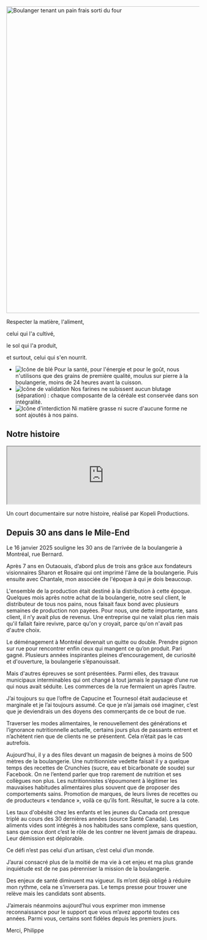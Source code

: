 <section class="mission-hero"> 
  <img
    src="/images/image4.webp"
    alt="Boulanger tenant un pain frais sorti du four"
    class="mission-image"
    width="1200"
    height="800"
  />

<div class="mission-text">

<div class="mission-intro">
    
Respecter la matière, l'aliment,

celui qui l'a cultivé,

le sol qui l'a produit,

et surtout, celui qui s'en nourrit.

</div>

</div>

</section>

<div class="mission-statement">
  <ul>
    <li>
      <img src="/wheat.svg" alt="Icône de blé" class="icon" />
      Pour la santé, pour l'énergie et pour le goût, nous n'utilisons que des grains de première qualité, moulus sur pierre à la boulangerie, moins de 24&nbsp;heures avant la cuisson.
    </li>
    <li>
      <img src="/check.svg" alt="Icône de validation" class="icon" />
      Nos farines ne subissent aucun blutage (séparation) : chaque composante de la céréale est conservée dans son intégralité.
    </li>
    <li>
      <img src="/no.svg" alt="Icône d'interdiction" class="icon" />
      Ni matière grasse ni sucre d'aucune forme ne sont ajoutés à nos pains.
    </li>
  </ul>
</div>

<section class="mission-video">

<h2 class="video-heading">Notre histoire</h2>

<iframe
  src="https://player.vimeo.com/video/371524487?portrait=0&badge=0"
  width="100%"
  allow="fullscreen"
  loading="lazy"
  title="Capucine et Tournesol documentary video">
</iframe>

<p class="video-caption">Un court documentaire sur notre histoire, réalisé par Kopeli Productions.</p>

</section>

<section class="mission-legacy" id="mile-end">

## Depuis 30 ans dans le Mile-End

Le 16 janvier 2025 souligne les 30 ans de l’arrivée de la boulangerie à Montréal, rue Bernard.

Après 7 ans en Outaouais, d’abord plus de trois ans grâce aux fondateurs visionnaires Sharon et Rosaire qui ont imprimé l'âme de la boulangerie. Puis ensuite avec Chantale, mon associée de l'époque à qui je dois beaucoup.

L'ensemble de la production était destiné à la distribution à cette époque. Quelques mois après notre achat de la boulangerie, notre seul client, le distributeur de tous nos pains, nous faisait faux bond avec plusieurs semaines de production non payées. Pour nous, une dette importante, sans client, il n’y avait plus de revenus. Une entreprise qui ne valait plus rien mais qu'il fallait faire revivre, parce qu'on y croyait, parce qu'on n'avait pas d'autre choix.

Le déménagement à Montréal devenait un quitte ou double. Prendre pignon sur rue pour rencontrer enfin ceux qui mangent ce qu’on produit. Pari gagné. Plusieurs années inspirantes pleines d’encouragement, de curiosité et d'ouverture, la boulangerie s’épanouissait.

Mais d'autres épreuves se sont présentées. Parmi elles, des travaux municipaux interminables qui ont changé à tout jamais le paysage d’une rue qui nous avait séduite. Les commerces de la rue fermaient un après l’autre.

J’ai toujours su que l’offre de Capucine et Tournesol était audacieuse et marginale et je l’ai toujours assumé. Ce que je n’ai jamais osé imaginer, c’est que je deviendrais un des doyens des commerçants de ce bout de rue.

Traverser les modes alimentaires, le renouvellement des générations et l’ignorance nutritionnelle actuelle, certains jours plus de passants entrent et n’achètent rien que de clients ne se présentent. Cela n’était pas le cas autrefois.

Aujourd’hui, il y a des files devant un magasin de beignes à moins de 500 mètres de la boulangerie. Une nutritionniste vedette faisait il y a quelque temps des recettes de Crunchies (sucre, eau et bicarbonate de soude) sur Facebook. On ne l’entend parler que trop rarement de nutrition et ses collègues non plus. Les nutritionnistes s’époumonent à légitimer les mauvaises habitudes alimentaires plus souvent que de proposer des comportements sains. Promotion de marques, de leurs livres de recettes ou de producteurs « tendance », voilà ce qu’ils font. Résultat, le sucre a la cote.

Les taux d'obésité chez les enfants et les jeunes du Canada ont presque triplé au cours des 30 dernières années (source Santé Canada). Les aliments vides sont intégrés à nos habitudes sans complexe, sans question, sans que ceux dont c’est le rôle de les contrer ne lèvent jamais de drapeau. Leur démission est déplorable.

Ce défi n’est pas celui d’un artisan, c’est celui d’un monde.

J’aurai consacré plus de la moitié de ma vie à cet enjeu et ma plus grande inquiétude est de ne pas pérenniser la mission de la boulangerie.

Des enjeux de santé diminuent ma vigueur. Ils m’ont déjà obligé à réduire mon rythme, cela ne s’inversera pas. Le temps presse pour trouver une relève mais les candidats sont absents.

J’aimerais néanmoins aujourd’hui vous exprimer mon immense reconnaissance pour le support que vous m’avez apporté toutes ces années. Parmi vous, certains sont fidèles depuis les premiers jours.

Merci, Philippe

</section>
